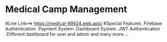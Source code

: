 # Medical Camp Management
#Live Link==> https://medical-99924.web.app/
#Special Features
.Firebase Authentication
.Payment System
.Dashboard System
.JWT Authentication
.Different dashboard for user and admin and many more....
